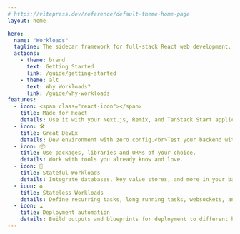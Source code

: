 ```yaml
---
# https://vitepress.dev/reference/default-theme-home-page
layout: home

hero:
  name: "Workloads"
  tagline: The sidecar framework for full-stack React web development.
  actions:
    - theme: brand
      text: Getting Started
      link: /guide/getting-started
    - theme: alt
      text: Why Workloads?
      link: /guide/why-workloads
features:
  - icon: <span class="react-icon"></span>
    title: Made for React
    details: Use it with your Next.js, Remix, and TanStack Start applications.
  - icon: 🛠️
    title: Great DevEx
    details: Dev environment with zero config.<br>Test your backend with ease.
  - icon: 📦
    title: Use packages, libraries and ORMs of your choice.
    details: Work with tools you already know and love.
  - icon: 💾
    title: Stateful Workloads
    details: Integrate databases, key value stores, and more in your backend code.
  - icon: ♻️
    title: Stateless Workloads
    details: Define recurring tasks, long running tasks, websockets, and more (Coming soon)<br>
  - icon: ☁️
    title: Deployment automation
    details: Build outputs and blueprints for deployment to different hosting providers.<br>Coming soon...
---
```


